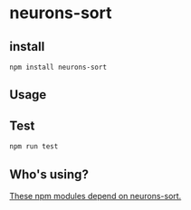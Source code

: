 # neurons-sort

## install

```
npm install neurons-sort
```

## Usage

## Test

```
npm run test
```

## Who's using?

[These npm modules depend on neurons-sort.](https://www.npmjs.com/browse/depended/neurons-sort)

